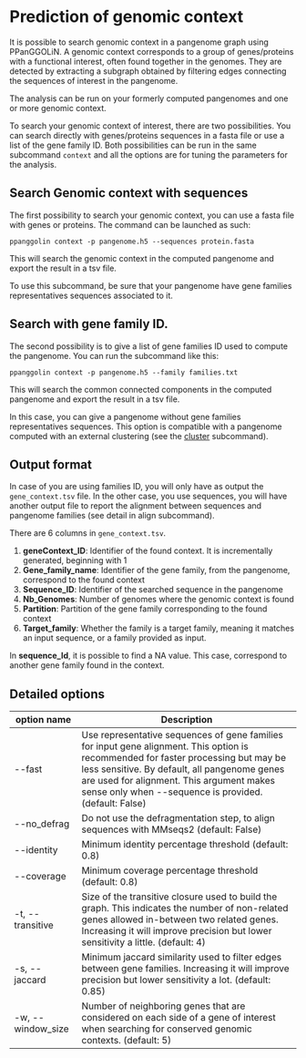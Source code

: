 # Prediction of genomic context

It is possible to search genomic context in a pangenome graph using PPanGGOLiN. A genomic context corresponds to a group of genes/proteins with a functional interest, often found together in the genomes. They are detected by extracting a subgraph obtained by filtering edges connecting the sequences of interest in the pangenome.

The analysis can be run on your formerly computed pangenomes and one or more genomic context. 

To search your genomic context of interest, there are two possibilities. You can search directly with genes/proteins sequences in a fasta file or use a list of the gene family ID. Both possibilities can be run in the same subcommand `context` and all the options are for tuning the parameters for the analysis.

## Search Genomic context with sequences

The first possibility to search your genomic context, you can use a fasta file with genes or proteins. The command can be launched as such:

`ppanggolin context -p pangenome.h5 --sequences protein.fasta`

This will search the genomic context in the computed pangenome and export the result in a tsv file.

To use this subcommand, be sure that your pangenome have gene families representatives sequences associated to it.

## Search with gene family ID.

The second possibility is to give a list of gene families ID used to compute the pangenome. You can run the subcommand like this:

`ppanggolin context -p pangenome.h5 --family families.txt`

This will search the common connected components in the computed pangenome and export the result in a tsv file.

In this case, you can give a pangenome without gene families representatives sequences. This option is compatible with a pangenome computed with an external clustering (see the [cluster](./PangenomeAnalyses/pangenomeCluster.md) subcommand).

## Output format

In case of you are using families ID, you will only have as output the `gene_context.tsv` file. In the other case, you use sequences, you will have another output file to report the alignment between sequences and pangenome families (see detail in align subcommand).

There are 6 columns in `gene_context.tsv`. 

1. **geneContext_ID**: Identifier of the found context. It is incrementally generated, beginning with 1
2. **Gene_family_name**: Identifier of the gene family, from the pangenome, correspond to the found context
3. **Sequence_ID**: Identifier of the searched sequence in the pangenome
4. **Nb_Genomes**: Number of genomes where the genomic context is found
5. **Partition**: Partition of the gene family corresponding to the found context
6. **Target_family**: Whether the family is a target family, meaning it matches an input sequence, or a family provided as input.

In **sequence_Id**, it is possible to find a NA value. This case, correspond to another gene family found in the context.

## Detailed options

| option name | Description |
|-----------------------------|---------------------------------------------------------------------------|
| --fast | Use representative sequences of gene families for input gene alignment. This option is recommended for faster processing but may be less sensitive. By default, all pangenome genes are used for alignment. This argument makes sense only when --sequence is provided. (default: False) |
| --no_defrag | Do not use the defragmentation step, to align sequences with MMseqs2 (default: False) |
| --identity | Minimum identity percentage threshold (default: 0.8)|
| --coverage | Minimum coverage percentage threshold (default: 0.8)|
| -t, --transitive | Size of the transitive closure used to build the graph. This indicates the number of non-related genes allowed in-between two related genes. Increasing it will improve precision but lower sensitivity a little. (default: 4) |
| -s, --jaccard | Minimum jaccard similarity used to filter edges between gene families. Increasing it will improve precision but lower sensitivity a lot. (default: 0.85) |
| -w, --window_size | Number of neighboring genes that are considered on each side of a gene of interest when searching for conserved genomic contexts. (default: 5) |

